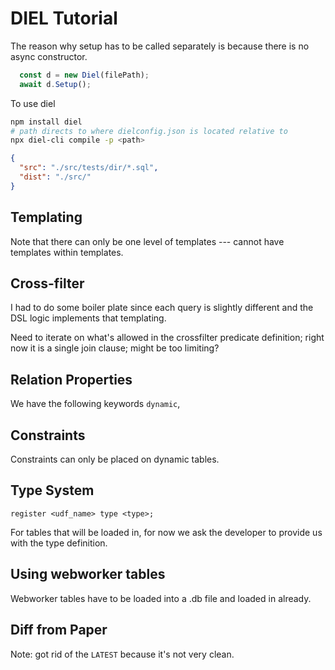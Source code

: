 # DIEL Tutorial

The reason why setup has to be called separately is because there is no async constructor.

```ts
  const d = new Diel(filePath);
  await d.Setup();
```

To use diel
```bash
npm install diel
# path directs to where dielconfig.json is located relative to 
npx diel-cli compile -p <path>
```

```json
{
  "src": "./src/tests/dir/*.sql",
  "dist": "./src/"
}
```

## Templating

Note that there can only be one level of templates --- cannot have templates within templates.

## Cross-filter

I had to do some boiler plate since each query is slightly different and the DSL logic implements that templating.

Need to iterate on what's allowed in the crossfilter predicate definition; right now it is a single join clause; might be too limiting?

## Relation Properties

We have the following keywords `dynamic`, 

## Constraints

Constraints can only be placed on dynamic tables.

## Type System

```diel
register <udf_name> type <type>;

```

For tables that will be loaded in, for now we ask the developer to provide us with the type definition.

## Using webworker tables

Webworker tables have to be loaded into a .db file and loaded in already.

## Diff from Paper

Note: got rid of the `LATEST` because it's not very clean.

